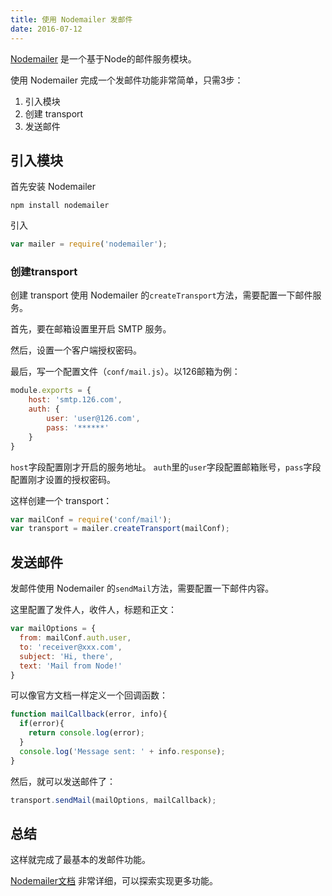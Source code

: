 ```yaml
---
title: 使用 Nodemailer 发邮件
date: 2016-07-12
---
```



[Nodemailer](https://github.com/nodemailer/nodemailer) 是一个基于Node的邮件服务模块。

使用 Nodemailer 完成一个发邮件功能非常简单，只需3步：

1. 引入模块
2. 创建 transport
3. 发送邮件

<!--more-->

## 引入模块

首先安装 Nodemailer

```shell
npm install nodemailer
```

引入

```js
var mailer = require('nodemailer');
```

### 创建transport

创建 transport 使用 Nodemailer 的`createTransport`方法，需要配置一下邮件服务。

首先，要在邮箱设置里开启 SMTP 服务。

然后，设置一个客户端授权密码。

最后，写一个配置文件（`conf/mail.js`）。以126邮箱为例：

```js
module.exports = {
	host: 'smtp.126.com',
	auth: {
		user: 'user@126.com',
		pass: '******'
	}
}
```

`host`字段配置刚才开启的服务地址。
`auth`里的`user`字段配置邮箱账号，`pass`字段配置刚才设置的授权密码。

这样创建一个 transport：

```js
var mailConf = require('conf/mail');
var transport = mailer.createTransport(mailConf);
```

## 发送邮件

发邮件使用 Nodemailer 的`sendMail`方法，需要配置一下邮件内容。

这里配置了发件人，收件人，标题和正文：

```js
var mailOptions = {
  from: mailConf.auth.user,
  to: 'receiver@xxx.com',
  subject: 'Hi, there',
  text: 'Mail from Node!'
}
```

可以像官方文档一样定义一个回调函数：

```js
function mailCallback(error, info){ 
  if(error){ 
    return console.log(error); 
  } 
  console.log('Message sent: ' + info.response);
}
```

然后，就可以发送邮件了：

```js
transport.sendMail(mailOptions, mailCallback);
```

## 总结

这样就完成了最基本的发邮件功能。

[Nodemailer文档](http://nodemailer.com/) 非常详细，可以探索实现更多功能。
